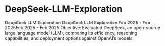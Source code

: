 # DeepSeek-LLM-Exploration
 DeepSeek LLM Exploration DeepSeek LLM Exploration Feb 2025 - Feb 2025Feb 2025 - Feb 2025 Objective: Evaluated DeepSeek, an open-source large language model (LLM), comparing its efficiency, reasoning capabilities, and deployment options against OpenAI’s models.
